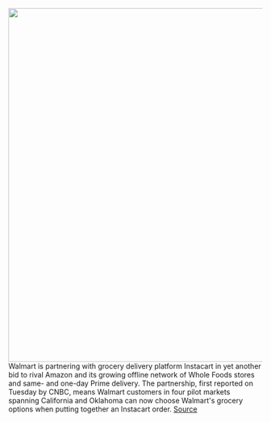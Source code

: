 <img src='https://cdn.vox-cdn.com/thumbor/ZCi7hbyXSJ_eabQ5SosdoImyiQw=/0x0:1400x933/1200x800/filters:focal(588x355:812x579)/cdn.vox-cdn.com/uploads/chorus_image/image/67187968/1_PznyVkXTqbozlJh_Iq6xsQ.0.jpeg' width='700px' /><br/>
Walmart is partnering with grocery delivery platform Instacart in yet another bid to rival Amazon and its growing offline network of Whole Foods stores and same- and one-day Prime delivery. The partnership, first reported on Tuesday by CNBC, means Walmart customers in four pilot markets spanning California and Oklahoma can now choose Walmart's grocery options when putting together an Instacart order.
<a href='https://www.theverge.com/2020/8/11/21363507/walmart-instacart-partnership-same-day-grocery-delivery-amazon-whole-foods-rivalry'> Source <a/>